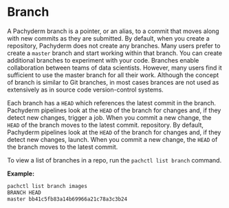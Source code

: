 # Branch

A Pachyderm branch is a pointer, or an alias, to a commit that
moves along with new commits as they are submitted. By default,
when you create a repository, Pachyderm does not create any branches.
Many users prefer to create a `master` branch and start working
within that branch. You can create additional branches to experiment
with your code.
Branches enable collaboration between teams of data scientists.
However, many users find it sufficient to
use the master branch for all their work. Although the concept of
branch is similar to Git branches, in most cases brances are not
used as extensively as in source code version-control systems.

Each branch has a `HEAD` which references the latest commit in the
branch. Pachyderm pipelines look at the `HEAD` of the branch
for changes and, if they detect new changes, trigger a job. When you commit a new
change, the `HEAD` of the branch moves to the latest commit.
repository. By default, Pachyderm pipelines look at the `HEAD` of the branch
for changes and, if they detect new changes, launch. When you commit a new
change, the `HEAD` of the branch moves to the latest commit.

To view a list of branches in a repo, run the `pachctl list branch` command.

**Example:**

```bash
pachctl list branch images
BRANCH HEAD
master bb41c5fb83a14b69966a21c78a3c3b24
```
